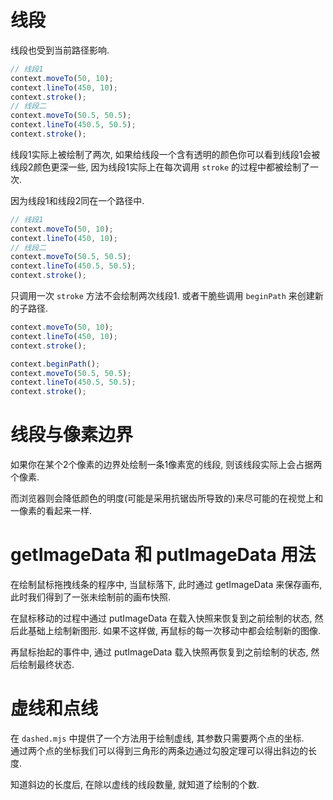 # 线段

线段也受到当前路径影响.

```javascript
// 线段1
context.moveTo(50, 10);
context.lineTo(450, 10);
context.stroke();
// 线段二
context.moveTo(50.5, 50.5);
context.lineTo(450.5, 50.5);
context.stroke();
```

线段1实际上被绘制了两次, 如果给线段一个含有透明的颜色你可以看到线段1会被线段2颜色更深一些, 因为线段1实际上在每次调用 `stroke` 的过程中都被绘制了一次.

因为线段1和线段2同在一个路径中.

```javascript
// 线段1
context.moveTo(50, 10);
context.lineTo(450, 10);
// 线段二
context.moveTo(50.5, 50.5);
context.lineTo(450.5, 50.5);
context.stroke();
```

只调用一次 `stroke` 方法不会绘制两次线段1. 或者干脆些调用 `beginPath` 来创建新的子路径.

```javascript
context.moveTo(50, 10);
context.lineTo(450, 10);
context.stroke();

context.beginPath();
context.moveTo(50.5, 50.5);
context.lineTo(450.5, 50.5);
context.stroke();
```

# 线段与像素边界

如果你在某个2个像素的边界处绘制一条1像素宽的线段, 则该线段实际上会占据两个像素.

而浏览器则会降低颜色的明度(可能是采用抗锯齿所导致的)来尽可能的在视觉上和一像素的看起来一样.

# getImageData 和 putImageData 用法

在绘制鼠标拖拽线条的程序中, 当鼠标落下, 此时通过 getImageData 来保存画布, 此时我们得到了一张未绘制前的画布快照.  

在鼠标移动的过程中通过 putImageData 在载入快照来恢复到之前绘制的状态, 然后此基础上绘制新图形. 如果不这样做, 再鼠标的每一次移动中都会绘制新的图像.  

再鼠标抬起的事件中, 通过 putImageData 载入快照再恢复到之前绘制的状态, 然后绘制最终状态.


# 虚线和点线

在 `dashed.mjs` 中提供了一个方法用于绘制虚线, 其参数只需要两个点的坐标.  
通过两个点的坐标我们可以得到三角形的两条边通过勾股定理可以得出斜边的长度.  

知道斜边的长度后, 在除以虚线的线段数量, 就知道了绘制的个数.  
